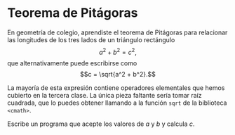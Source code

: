 # Teorema de Pitágoras

En geometría de colegio, aprendiste el teorema de Pitágoras
para relacionar las longitudes de los tres lados de un triángulo rectángulo
$$a^2 + b^2 = c^2,$$
que alternativamente puede escribirse como
$$c = \sqrt{a^2 + b^2}.$$

La mayoría de esta expresión contiene operadores elementales que hemos cubierto en la tercera clase.
La única pieza faltante sería tomar raíz cuadrada, que lo puedes obtener
llamando a la función `sqrt` de la biblioteca `<cmath>`.

Escribe un programa que acepte los valores de $a$ y $b$ y calcula $c$.